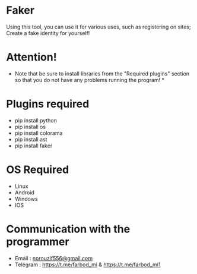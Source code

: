 # Faker
Using this tool, you can use it for various uses, such as registering on sites; Create a fake identity for yourself!

# Attention!
* Note that be sure to install libraries from the "Required plugins" section so that you do not have any problems running the program! *

# Plugins required
- pip install python
- pip install os
- pip install colorama
- pip install ast
- pip install faker

# OS Required
- Linux
- Android
- Windows
- IOS

# Communication with the programmer
- Email : norouzif556@gmail.com
- Telegram : https://t.me/farbod_mi & https://t.me/farbod_mi1
